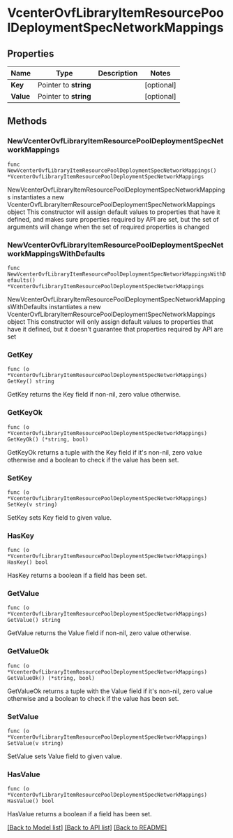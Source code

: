 # VcenterOvfLibraryItemResourcePoolDeploymentSpecNetworkMappings

## Properties

Name | Type | Description | Notes
------------ | ------------- | ------------- | -------------
**Key** | Pointer to **string** |  | [optional] 
**Value** | Pointer to **string** |  | [optional] 

## Methods

### NewVcenterOvfLibraryItemResourcePoolDeploymentSpecNetworkMappings

`func NewVcenterOvfLibraryItemResourcePoolDeploymentSpecNetworkMappings() *VcenterOvfLibraryItemResourcePoolDeploymentSpecNetworkMappings`

NewVcenterOvfLibraryItemResourcePoolDeploymentSpecNetworkMappings instantiates a new VcenterOvfLibraryItemResourcePoolDeploymentSpecNetworkMappings object
This constructor will assign default values to properties that have it defined,
and makes sure properties required by API are set, but the set of arguments
will change when the set of required properties is changed

### NewVcenterOvfLibraryItemResourcePoolDeploymentSpecNetworkMappingsWithDefaults

`func NewVcenterOvfLibraryItemResourcePoolDeploymentSpecNetworkMappingsWithDefaults() *VcenterOvfLibraryItemResourcePoolDeploymentSpecNetworkMappings`

NewVcenterOvfLibraryItemResourcePoolDeploymentSpecNetworkMappingsWithDefaults instantiates a new VcenterOvfLibraryItemResourcePoolDeploymentSpecNetworkMappings object
This constructor will only assign default values to properties that have it defined,
but it doesn't guarantee that properties required by API are set

### GetKey

`func (o *VcenterOvfLibraryItemResourcePoolDeploymentSpecNetworkMappings) GetKey() string`

GetKey returns the Key field if non-nil, zero value otherwise.

### GetKeyOk

`func (o *VcenterOvfLibraryItemResourcePoolDeploymentSpecNetworkMappings) GetKeyOk() (*string, bool)`

GetKeyOk returns a tuple with the Key field if it's non-nil, zero value otherwise
and a boolean to check if the value has been set.

### SetKey

`func (o *VcenterOvfLibraryItemResourcePoolDeploymentSpecNetworkMappings) SetKey(v string)`

SetKey sets Key field to given value.

### HasKey

`func (o *VcenterOvfLibraryItemResourcePoolDeploymentSpecNetworkMappings) HasKey() bool`

HasKey returns a boolean if a field has been set.

### GetValue

`func (o *VcenterOvfLibraryItemResourcePoolDeploymentSpecNetworkMappings) GetValue() string`

GetValue returns the Value field if non-nil, zero value otherwise.

### GetValueOk

`func (o *VcenterOvfLibraryItemResourcePoolDeploymentSpecNetworkMappings) GetValueOk() (*string, bool)`

GetValueOk returns a tuple with the Value field if it's non-nil, zero value otherwise
and a boolean to check if the value has been set.

### SetValue

`func (o *VcenterOvfLibraryItemResourcePoolDeploymentSpecNetworkMappings) SetValue(v string)`

SetValue sets Value field to given value.

### HasValue

`func (o *VcenterOvfLibraryItemResourcePoolDeploymentSpecNetworkMappings) HasValue() bool`

HasValue returns a boolean if a field has been set.


[[Back to Model list]](../README.md#documentation-for-models) [[Back to API list]](../README.md#documentation-for-api-endpoints) [[Back to README]](../README.md)


